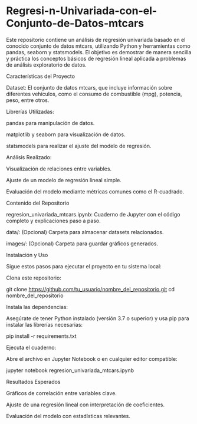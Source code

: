 # Regresi-n-Univariada-con-el-Conjunto-de-Datos-mtcars
Este repositorio contiene un análisis de regresión univariada basado en el conocido conjunto de datos mtcars, utilizando Python y herramientas como pandas, seaborn y statsmodels. El objetivo es demostrar de manera sencilla y práctica los conceptos básicos de regresión lineal aplicada a problemas de análisis exploratorio de datos.

Características del Proyecto

Dataset: El conjunto de datos mtcars, que incluye información sobre diferentes vehículos, como el consumo de combustible (mpg), potencia, peso, entre otros.

Librerías Utilizadas:

pandas para manipulación de datos.

matplotlib y seaborn para visualización de datos.

statsmodels para realizar el ajuste del modelo de regresión.

Análisis Realizado:

Visualización de relaciones entre variables.

Ajuste de un modelo de regresión lineal simple.

Evaluación del modelo mediante métricas comunes como el R-cuadrado.

Contenido del Repositorio

regresion_univariada_mtcars.ipynb: Cuaderno de Jupyter con el código completo y explicaciones paso a paso.

data/: (Opcional) Carpeta para almacenar datasets relacionados.

images/: (Opcional) Carpeta para guardar gráficos generados.

Instalación y Uso

Sigue estos pasos para ejecutar el proyecto en tu sistema local:

Clona este repositorio:

git clone https://github.com/tu_usuario/nombre_del_repositorio.git
cd nombre_del_repositorio

Instala las dependencias:

Asegúrate de tener Python instalado (versión 3.7 o superior) y usa pip para instalar las librerías necesarias:

pip install -r requirements.txt

Ejecuta el cuaderno:

Abre el archivo en Jupyter Notebook o en cualquier editor compatible:

jupyter notebook regresion_univariada_mtcars.ipynb

Resultados Esperados

Gráficos de correlación entre variables clave.

Ajuste de una regresión lineal con interpretación de coeficientes.

Evaluación del modelo con estadísticas relevantes.
